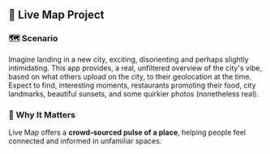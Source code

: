 ## 📍 Live Map Project

### 🗺️ Scenario
Imagine landing in a new city, exciting, disorienting and perhaps slightly intimidating. 
This app provides, a real, unfiltered overview of the city's vibe, based on what others upload on the city, to their geolocation at the time.
Expect to find, interesting moments, restaurants promoting their food, city landmarks, beautiful sunsets, and some quirkier photos (nonetheless real).

### 🎯 Why It Matters
Live Map offers a **crowd-sourced pulse of a place**, helping people feel connected and informed in unfamiliar spaces.

